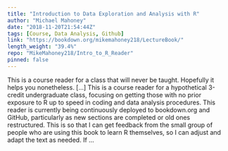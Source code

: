 ```yaml
---
title: "Introduction to Data Exploration and Analysis with R"
author: "Michael Mahoney"
date: "2018-11-20T21:54:44Z"
tags: [Course, Data Analysis, Github]
link: "https://bookdown.org/mikemahoney218/LectureBook/"
length_weight: "39.4%"
repo: "MikeMahoney218/Intro_to_R_Reader"
pinned: false
---
```


This is a course reader for a class that will never be taught. Hopefully it helps you nonetheless. [...] This is a course reader for a hypothetical 3-credit undergraduate class, focusing on getting those with no prior exposure to R up to speed in coding and data analysis procedures. This reader is currently being continuously deployed to bookdown.org and GitHub, particularly as new sections are completed or old ones restructured. This is so that I can get feedback from the small group of people who are using this book to learn R themselves, so I can adjust and adapt the text as needed. If ...
